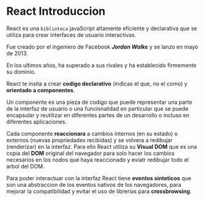 # React Introduccion

React es una `biblioteca` javaScript altamente eficiente y declarativa que se utiliza para crear interfaces de usuario interactivas.

Fue creado por el ingeniero de Facebook ***Jordan Walke*** y se lanzo en mayo de 2013.

En los ultimos años, ha superado a sus rivales y ha establecido firmemente su dominio.

React te insita a crear **codigo declarativo** (indicas el que, no el como) y **orientado a componentes**.

Un componente es una pieza de codigo que puede representar una parte de la interfaz de usuario o una funcionalidad en particular que se puede encapsular y reutilizar en diferentes partes de un desarrollo o incluso en diferentes aplicaciones.

Cada componente **reaccionara** a cambios internos (en su estado) o externos (nuevas propriedades recibidas) y se volvera a redibujar (renderizar) en la interfaz. Para ello React utiliza su **Visual DOM** que es una copia del **DOM** original del navegador para solo hacer los cambios necesarios en los nodos que haya reaccionado y eviatr redibujar todo el arbol del DOM.

Para poder interactuar con la interfaz React tiene **eventos sinteticos** que son una abstraccion de los eventos nativos de los navegadores, para mejorar la compatibilidad y evitar el uso de librerias para **crossbrowsing**.